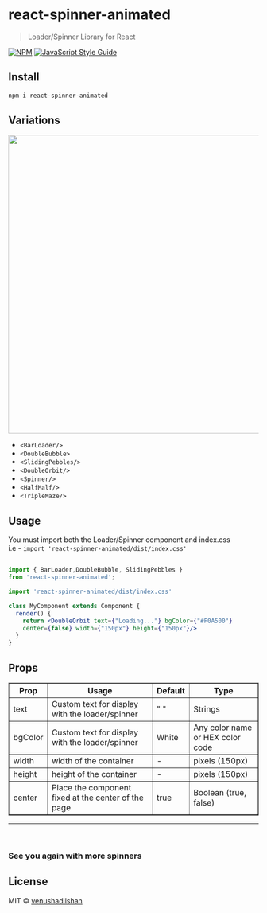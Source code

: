 # react-spinner-animated

> Loader/Spinner Library for React 

[![NPM](https://img.shields.io/npm/v/react-spinner.svg)](https://www.npmjs.com/package/react-spinner) [![JavaScript Style Guide](https://img.shields.io/badge/code_style-standard-brightgreen.svg)](https://standardjs.com)

## Install

```bash
npm i react-spinner-animated
```

## Variations

<p float="left"><img src="https://i.ibb.co/YT6bwzL/2022-03-18-18-36-17.gif" width="600px" >


</p>

 - `<BarLoader/>`
 - `<DoubleBubble>`
 - `<SlidingPebbles/>`
 - `<DoubleOrbit/>`
 - `<Spinner/>`
 - `<HalfMalf/>`
 - `<TripleMaze/>`


## Usage

You must import both the Loader/Spinner component and index.css 
<br>i.e - `import 'react-spinner-animated/dist/index.css'`

```jsx

import { BarLoader,DoubleBubble, SlidingPebbles } 
from 'react-spinner-animated';

import 'react-spinner-animated/dist/index.css'

class MyComponent extends Component {
  render() {
    return <DoubleOrbit text={"Loading..."} bgColor={"#F0A500"} 
    center={false} width={"150px"} height={"150px"}/>
  }
}
```

## Props

<table border="1">
<tr>
<th>Prop</th>

<th>Usage</th>
<th>Default</th>
<th>Type</th>
</tr>

<tr>
<td>text </td>
<td> Custom text for display with the loader/spinner</td>
<td> " "</td>
<td> Strings</td>
</tr>

<tr>
<td>bgColor </td>
<td> Custom text for display with the loader/spinner</td>
<td> White</td>
<td> Any color name or HEX color code</td>
</tr>

<tr>
<td>width </td>
<td> width of the container </td>
<td> -</td>
<td> pixels (150px)</td>
</tr>

<tr>
<td>height </td>
<td> height of the container </td>
<td> -</td>
<td> pixels (150px)</td>
</tr>

<tr>
<td>center </td>
<td> Place the component fixed at the center of the page </td>
<td> true</td>
<td> Boolean (true, false)</td>
</tr>


</table>

<hr>

<br>


### See you again with more spinners

## License

MIT © [venushadilshan](https://github.com/venushadilshan)
